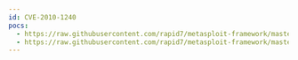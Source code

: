 ```yaml
---
id: CVE-2010-1240
pocs:
  - https://raw.githubusercontent.com/rapid7/metasploit-framework/master/modules/exploits/windows/fileformat/adobe_pdf_embedded_exe.rb
  - https://raw.githubusercontent.com/rapid7/metasploit-framework/master/modules/exploits/windows/fileformat/adobe_pdf_embedded_exe_nojs.rb
---
```

